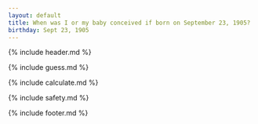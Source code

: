 ```yaml
---
layout: default
title: When was I or my baby conceived if born on September 23, 1905?
birthday: Sept 23, 1905
---
```


{% include header.md %}

{% include guess.md %}

{% include calculate.md %}

{% include safety.md %}

{% include footer.md %}




